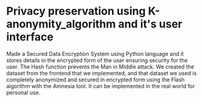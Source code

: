 # Privacy preservation using K-anonymity_algorithm and it's user interface
Made a Secured Data Encryption System using Python language and it stores details in the encrypted form of the user ensuring security for the user. The Hash function prevents the Man in Middle attack. We created the dataset from the frontend that we implemented, and that dataset we used is completely anonymized and secured in encrypted form using the Flash algorithm with the Amnesia tool. It can be implemented in the real world for personal use.
